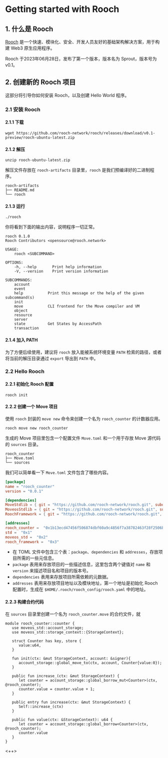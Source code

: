 # Getting started with Rooch

## 1. 什么是 Rooch

[Rooch](https://rooch.network) 是一个快速、模块化、安全、开发人员友好的基础架构解决方案，用于构建 Web3 原生应用程序。

Rooch 于2023年06月28日，发布了第一个版本，版本名为 Sprout，版本号为 v0.1。

## 2. 创建新的 Rooch 项目

这部分将引导你如何安装 Rooch，以及创建 Hello World 程序。

### 2.1 安装 Rooch

#### 2.1.1 下载

```shell
wget https://github.com/rooch-network/rooch/releases/download/v0.1-preview/rooch-ubuntu-latest.zip
```

#### 2.1.2 解压

```shell
unzip rooch-ubuntu-latest.zip
```

解压文件存放在 `rooch-artifacts` 目录里，`rooch` 是我们预编译好的二进制程序。

```shell
rooch-artifacts
├── README.md
└── rooch
```

#### 2.1.3 运行

```shell
./rooch
```

你将看到下面的输出内容，说明程序一切正常。

```shell
rooch 0.1.0
Rooch Contributors <opensource@rooch.network>

USAGE:
    rooch <SUBCOMMAND>

OPTIONS:
    -h, --help       Print help information
    -V, --version    Print version information

SUBCOMMANDS:
    account
    event
    help           Print this message or the help of the given subcommand(s)
    init
    move           CLI frontend for the Move compiler and VM
    object
    resource
    server
    state          Get States by AccessPath
    transaction
```

#### 2.1.4 加入 PATH

为了方便后续使用，建议将 `rooch` 放入能被系统环境变量 `PATH` 检索的路径，或者将当前的解压目录通过 `export` 导出到 `PATH` 中。


### 2.2 Hello Rooch

#### 2.2.1 初始化 Rooch 配置

```shell
rooch init
```

#### 2.2.2 创建一个 Move 项目

使用 `rooch` 封装的 `move new` 命令来创建一个名为 `rooch_counter` 的计数器应用。

```shell
rooch move new rooch_counter
```

生成的 Move 项目里包含一个配置文件 `Move.toml` 和一个用于存放 Move 源代码的 `sources` 目录。

```shell
rooch_counter
├── Move.toml
└── sources
```

我们可以简单看一下 `Move.toml` 文件包含了哪些内容。

```toml
[package]
name = "rooch_counter"
version = "0.0.1"

[dependencies]
MoveStdlib = { git = "https://github.com/rooch-network/rooch.git", subdir = "moveos/moveos-stdlib/move-stdlib", rev = "main" }
MoveosStdlib = { git = "https://github.com/rooch-network/rooch.git", subdir = "moveos/moveos-stdlib/moveos-stdlib", rev = "main" }
RoochFramework = { git = "https://github.com/rooch-network/rooch.git", subdir = "crates/rooch-framework", rev = "main" }

[addresses]
rooch_counter =  "0x1b13ecd47456f506874dbf60a9c4856f7a38782463f28f2506b8006a8f3f8064"
std =  "0x1"
moveos_std =  "0x2"
rooch_framework =  "0x3"
```

- 在 TOML 文件中包含三个表：`package`、`dependencies` 和 `addresses`，存放项目所需的一些元信息。
- `package` 表用来存放项目的一些描述信息，这里包含两个键值对 `name` 和 `version` 来描述项目名和项目的版本号。
- `dependencies` 表用来存放项目所需依赖的元数据。
- `addresses` 表用来存放项目地址以及模块地址，第一个地址是初始化 Rooch 配置时，生成在 `$HOME/.rooch/rooch_config/rooch.yaml` 中的地址。

#### 2.2.3 构建合约代码

在 `sources` 目录里创建一个名为 `rooch_counter.move` 的合约文件，就

```move
module rooch_counter::counter {
   use moveos_std::account_storage;
   use moveos_std::storage_context::{StorageContext};

   struct Counter has key, store {
      value:u64,
   }

   fun init(ctx: &mut StorageContext, account: &signer){
      account_storage::global_move_to(ctx, account, Counter{value:0});
   }

   public fun increase_(ctx: &mut StorageContext) {
      let counter = account_storage::global_borrow_mut<Counter>(ctx, @rooch_counter);
      counter.value = counter.value + 1;
   }

   public entry fun increase(ctx: &mut StorageContext) {
      Self::increase_(ctx)
   }

   public fun value(ctx: &StorageContext): u64 {
      let counter = account_storage::global_borrow<Counter>(ctx, @rooch_counter);
      counter.value
   }
}
```

<++>
